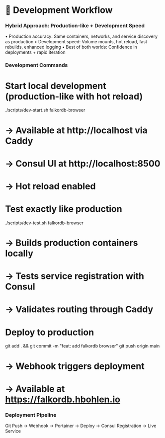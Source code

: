 # 🚀 Development Workflow

### Hybrid Approach: Production-like + Development Speed

• Production accuracy: Same containers, networks, and service discovery as
production
• Development speed: Volume mounts, hot reload, fast rebuilds, enhanced logging
• Best of both worlds: Confidence in deployments + rapid iteration

### Development Commands

# Start local development (production-like with hot reload)
./scripts/dev-start.sh falkordb-browser
# → Available at http://localhost via Caddy
# → Consul UI at http://localhost:8500
# → Hot reload enabled

# Test exactly like production
./scripts/dev-test.sh falkordb-browser
# → Builds production containers locally
# → Tests service registration with Consul
# → Validates routing through Caddy

# Deploy to production
git add . && git commit -m "feat: add falkordb browser"
git push origin main
# → Webhook triggers deployment
# → Available at https://falkordb.hbohlen.io

### Deployment Pipeline

Git Push → Webhook → Portainer → Deploy → Consul Registration → Live Service